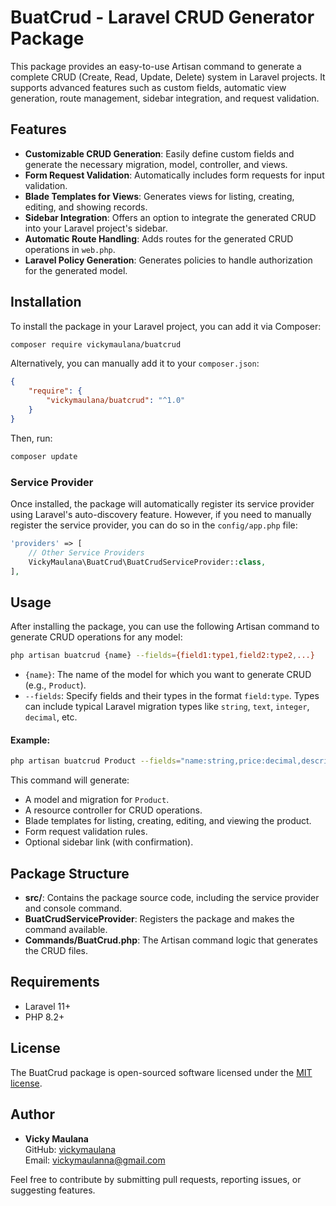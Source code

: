# BuatCrud - Laravel CRUD Generator Package

This package provides an easy-to-use Artisan command to generate a complete CRUD (Create, Read, Update, Delete) system in Laravel projects. It supports advanced features such as custom fields, automatic view generation, route management, sidebar integration, and request validation.

## Features
- **Customizable CRUD Generation**: Easily define custom fields and generate the necessary migration, model, controller, and views.
- **Form Request Validation**: Automatically includes form requests for input validation.
- **Blade Templates for Views**: Generates views for listing, creating, editing, and showing records.
- **Sidebar Integration**: Offers an option to integrate the generated CRUD into your Laravel project's sidebar.
- **Automatic Route Handling**: Adds routes for the generated CRUD operations in `web.php`.
- **Laravel Policy Generation**: Generates policies to handle authorization for the generated model.

## Installation

To install the package in your Laravel project, you can add it via Composer:

```bash
composer require vickymaulana/buatcrud
```

Alternatively, you can manually add it to your `composer.json`:

```json
{
    "require": {
        "vickymaulana/buatcrud": "^1.0"
    }
}
```

Then, run:

```bash
composer update
```

### Service Provider

Once installed, the package will automatically register its service provider using Laravel's auto-discovery feature. However, if you need to manually register the service provider, you can do so in the `config/app.php` file:

```php
'providers' => [
    // Other Service Providers
    VickyMaulana\BuatCrud\BuatCrudServiceProvider::class,
],
```

## Usage

After installing the package, you can use the following Artisan command to generate CRUD operations for any model:

```bash
php artisan buatcrud {name} --fields={field1:type1,field2:type2,...}
```

- `{name}`: The name of the model for which you want to generate CRUD (e.g., `Product`).
- `--fields`: Specify fields and their types in the format `field:type`. Types can include typical Laravel migration types like `string`, `text`, `integer`, `decimal`, etc.

#### Example:

```bash
php artisan buatcrud Product --fields="name:string,price:decimal,description:text"
```

This command will generate:
- A model and migration for `Product`.
- A resource controller for CRUD operations.
- Blade templates for listing, creating, editing, and viewing the product.
- Form request validation rules.
- Optional sidebar link (with confirmation).

## Package Structure

- **src/**: Contains the package source code, including the service provider and console command.
- **BuatCrudServiceProvider**: Registers the package and makes the command available.
- **Commands/BuatCrud.php**: The Artisan command logic that generates the CRUD files.

## Requirements

- Laravel 11+
- PHP 8.2+

## License

The BuatCrud package is open-sourced software licensed under the [MIT license](https://opensource.org/licenses/MIT).

## Author

- **Vicky Maulana**  
  GitHub: [vickymaulana](https://github.com/vickymaulana)  
  Email: [vickymaulanna@gmail.com](mailto:vickymaulanna@gmail.com)

Feel free to contribute by submitting pull requests, reporting issues, or suggesting features.
